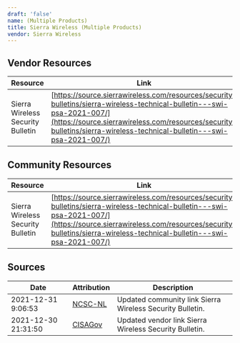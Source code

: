 ```yaml
---
draft: 'false'
name: (Multiple Products)
title: Sierra Wireless (Multiple Products)
vendor: Sierra Wireless
---
```


## Vendor Resources
| Resource | Link |
| --- | --- |
| Sierra Wireless Security Bulletin | [https://source.sierrawireless.com/resources/security-bulletins/sierra-wireless-technical-bulletin---swi-psa-2021-007/](https://source.sierrawireless.com/resources/security-bulletins/sierra-wireless-technical-bulletin---swi-psa-2021-007/) |

## Community Resources
| Resource | Link |
| --- | --- |
| Sierra Wireless Security Bulletin | [https://source.sierrawireless.com/resources/security-bulletins/sierra-wireless-technical-bulletin---swi-psa-2021-007/](https://source.sierrawireless.com/resources/security-bulletins/sierra-wireless-technical-bulletin---swi-psa-2021-007/) |


## Sources
| Date | Attribution | Description |
| --- | --- | --- |
| 2021-12-31 9:06:53 | [NCSC-NL](https://github.com/NCSC-NL/log4shell/blob/main/software/README.md) | Updated community link Sierra Wireless Security Bulletin.  |
| 2021-12-30 21:31:50 | [CISAGov](https://raw.githubusercontent.com/cisagov/log4j-affected-db/develop/README.md) | Updated vendor link Sierra Wireless Security Bulletin.  |
